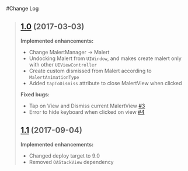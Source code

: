#Change Log

> ## [1.0](https://github.com/vitormesquita/Malert/tree/1.0) (2017-03-03)
>
> **Implemented enhancements:**
> 
> - Change MalertManager -> Malert
> - Undocking Malert from `UIWindow`, and makes create malert only with other `UIViewController`
> - Create custom dismissed from Malert according to `MalertAnimationType`
> - Added `tapToDismiss` attribute to close MalertView when clicked
>
> **Fixed bugs:**
>
> - Tap on View and Dismiss current MalertView [#3](https://github.com/vitormesquita/Malert/issues/3)
> - Error to hide keyboard when clicked on view [#4](https://github.com/vitormesquita/Malert/issues/4)
> 
> ## [1.1](https://github.com/vitormesquita/Malert/tree/1.0) (2017-09-04)
> 
> **Implemented enhancements:**
> 
> - Changed deploy target to 9.0
> - Removed `OAStackView` dependency

